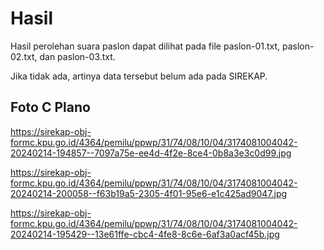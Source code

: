 # Hasil

Hasil perolehan suara paslon dapat dilihat pada file paslon-01.txt, paslon-02.txt, dan paslon-03.txt.

Jika tidak ada, artinya data tersebut belum ada pada SIREKAP.

## Foto C Plano

https://sirekap-obj-formc.kpu.go.id/4364/pemilu/ppwp/31/74/08/10/04/3174081004042-20240214-194857--7097a75e-ee4d-4f2e-8ce4-0b8a3e3c0d99.jpg

https://sirekap-obj-formc.kpu.go.id/4364/pemilu/ppwp/31/74/08/10/04/3174081004042-20240214-200058--f63b19a5-2305-4f01-95e6-e1c425ad9047.jpg

https://sirekap-obj-formc.kpu.go.id/4364/pemilu/ppwp/31/74/08/10/04/3174081004042-20240214-195429--13e61ffe-cbc4-4fe8-8c6e-6af3a0acf45b.jpg
